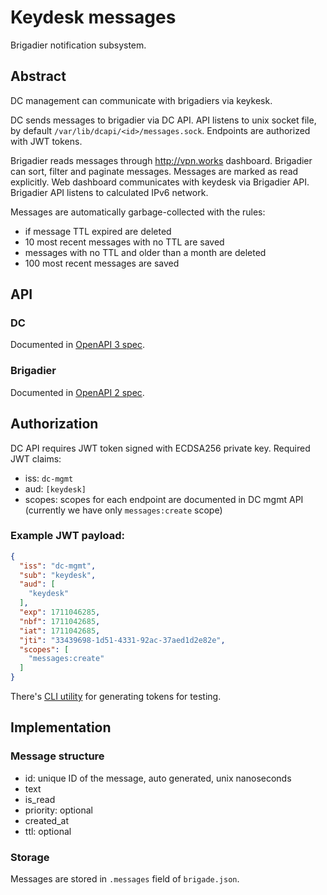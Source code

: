 # Keydesk messages

Brigadier notification subsystem.

## Abstract

DC management can communicate with brigadiers via keykesk. 

DC sends messages to brigadier via DC API. API listens to unix socket file, by default `/var/lib/dcapi/<id>/messages.sock`. Endpoints are authorized with JWT tokens.

Brigadier reads messages through http://vpn.works dashboard. Brigadier can sort, filter and paginate messages. Messages are marked as read explicitly. Web dashboard communicates with keydesk via Brigadier API. Brigadier API listens to calculated IPv6 network.

Messages are automatically garbage-collected with the rules:
- if message TTL expired are deleted
- 10 most recent messages with no TTL are saved
- messages with no TTL and older than a month are deleted
- 100 most recent messages are saved

## API

### DC

Documented in [OpenAPI 3 spec](api/messages.yaml).

### Brigadier

Documented in [OpenAPI 2 spec](swagger/swagger.yml).

## Authorization

DC API requires JWT token signed with ECDSA256 private key. Required JWT claims:
- iss: `dc-mgmt`
- aud: `[keydesk]`
- scopes: scopes for each endpoint are documented in DC mgmt API (currently we have only `messages:create` scope)

### Example JWT payload:

```json
{
  "iss": "dc-mgmt",
  "sub": "keydesk",
  "aud": [
    "keydesk"
  ],
  "exp": 1711046285,
  "nbf": 1711042685,
  "iat": 1711042685,
  "jti": "33439698-1d51-4331-92ac-37aed1d2e82e",
  "scopes": [
    "messages:create"
  ]
}
```

There's [CLI utility](cmd/jwt/main.go) for generating tokens for testing.

## Implementation

### Message structure

- id: unique ID of the message, auto generated, unix nanoseconds
- text
- is_read
- priority: optional
- created_at
- ttl: optional

### Storage

Messages are stored in `.messages` field of `brigade.json`.

